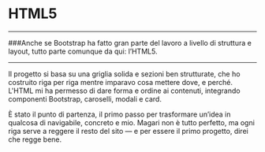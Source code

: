 # HTML5
---  

###Anche se Bootstrap ha fatto gran parte del lavoro a livello di struttura e layout, tutto parte comunque da qui: l’HTML5.

---  

Il progetto si basa su una griglia solida e sezioni ben strutturate, che ho costruito riga per riga mentre imparavo cosa mettere dove, e perché.
L'HTML mi ha permesso di dare forma e ordine ai contenuti, integrando componenti Bootstrap, caroselli, modali e card.  

È stato il punto di partenza, il primo passo per trasformare un’idea in qualcosa di navigabile, concreto e mio.
Magari non è tutto perfetto, ma ogni riga serve a reggere il resto del sito — e per essere il primo progetto, direi che regge bene.

